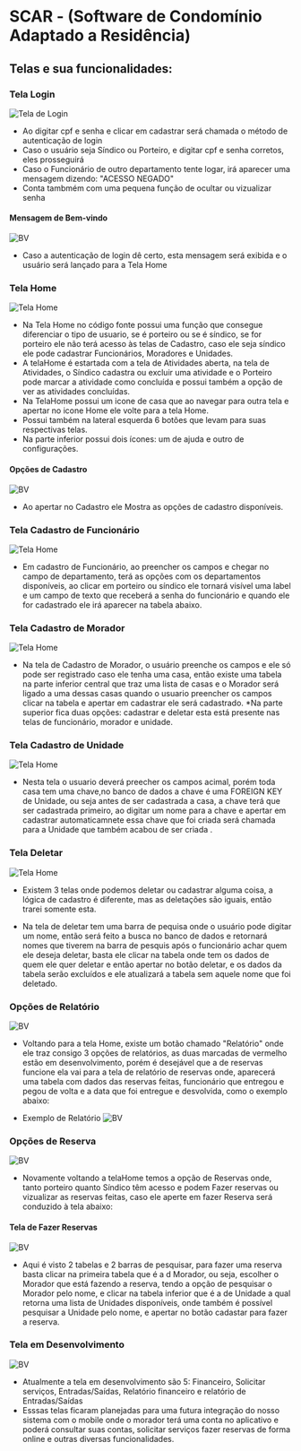 # SCAR - (Software de Condomínio Adaptado a Residência)

## Telas e sua funcionalidades: 

### Tela Login
![Tela de Login](SCAR-TELAS/TelaLogin.png)
* Ao digitar cpf e senha e clicar em cadastrar será chamada o método de autenticação de login
* Caso o usuário seja Síndico ou Porteiro, e digitar cpf e senha corretos, eles prosseguirá
* Caso o Funcionário de outro departamento tente logar, irá aparecer uma mensagem dizendo: "ACESSO NEGADO"
* Conta tambmém com uma pequena função de ocultar ou vizualizar senha 


#### Mensagem de Bem-vindo
![BV](SCAR-TELAS/BV.png)
* Caso a autenticação de login dê certo, esta mensagem será exibida e o usuário será lançado para a Tela Home

### Tela Home
![Tela Home](SCAR-TELAS/TelaHome.png)
* Na Tela Home no código fonte possui uma função que consegue diferenciar o tipo de usuario, se é porteiro ou se é síndico, se for porteiro ele não terá acesso às telas de
Cadastro, caso ele seja síndico ele pode cadastrar Funcionários, Moradores e Unidades.
* A telaHome é estartada com a tela de Atividades aberta, na tela de Atividades, o Síndico cadastra ou excluir uma atividade e o Porteiro pode marcar a atividade como concluída e possui também a opção
de ver as atividades concluídas.
* Na TelaHome possui um icone de casa que ao navegar para outra tela e apertar no icone Home ele volte para a tela Home.
* Possui também na lateral esquerda 6 botões que levam para suas respectivas telas.
* Na parte inferior possui dois ícones: um de ajuda e outro de configurações.

#### Opções de Cadastro
![BV](SCAR-TELAS/Cadastro.png)
* Ao apertar no Cadastro ele Mostra as opções de cadastro disponíveis.


### Tela Cadastro de Funcionário
![Tela Home](SCAR-TELAS/TelaCadastroFunc.png)
* Em cadastro de Funcionário, ao preencher os campos e chegar no campo de departamento, terá as opções com os departamentos disponíveis, ao clicar em porteiro ou síndico ele tornará visível uma
label e um campo de texto que receberá a senha do funcionário e quando ele for cadastrado ele irá aparecer na tabela abaixo.


### Tela Cadastro de Morador
![Tela Home](SCAR-TELAS/TelaCadastroMorador.png)
* Na tela de Cadastro de Morador, o usuário preenche os campos e ele só pode ser registrado caso ele tenha uma casa, então existe uma tabela na parte inferior central que traz uma lista de casas
e o Morador será ligado a uma dessas casas quando o usuario preencher os campos clicar na tabela e apertar em cadastrar ele será cadastrado.
*Na parte superior fica duas opções: cadastrar e deletar esta está presente nas telas de funcionário, morador e unidade.

### Tela Cadastro de Unidade
![Tela Home](SCAR-TELAS/TelaCadastroUnidade.png)
* Nesta tela o usuario deverá preecher os campos acimal, porém toda casa tem uma chave,no banco de dados a chave é uma FOREIGN KEY de Unidade, ou seja antes de ser cadastrada a casa, a chave terá que ser cadastrada primeiro, ao digitar um nome para a chave e apertar em cadastrar automaticamnete essa chave que foi criada será chamada para a Unidade que também acabou de ser criada .

### Tela Deletar
![Tela Home](SCAR-TELAS/TelaDeletarFunc.png)
* Existem 3 telas onde podemos deletar ou cadastrar alguma coisa, a lógica de cadastro é diferente, mas as deletações são iguais, então trarei somente esta.
- Na tela de deletar tem uma barra de pequisa onde o usuário pode digitar um nome, então será feito a busca no banco de dados e retornará nomes que tiverem na barra de pesquis após o funcionário achar quem ele deseja deletar, basta ele clicar na tabela onde tem os dados de quem ele quer deletar e então apertar no botão deletar, e os dados da tabela serão excluídos e ele atualizará a tabela sem aquele nome que foi deletado.


### Opções de Relatório
![BV](SCAR-TELAS/Relatorio.png)
* Voltando para a tela Home, existe um botão chamado "Relatório" onde ele traz consigo 3 opções de relatórios, as duas marcadas de vermelho estão em desenvolvimento, porém é desejável que a de reservas funcione ela vai para a tela de relatório de reservas onde, aparecerá uma tabela com dados das reservas feitas, funcionário que entregou e pegou de volta e a data que foi entregue e desvolvida, como o exemplo abaixo:

- Exemplo de Relatório
![BV](SCAR-TELAS/RelatorioReserva.png)


### Opções de Reserva
![BV](SCAR-TELAS/reserva.png)
* Novamente voltando a telaHome temos a opção de Reservas onde, tanto porteiro quanto Síndico têm acesso e podem Fazer reservas ou vizualizar as reservas feitas, caso ele aperte em fazer Reserva será conduzido à tela abaixo:

#### Tela de Fazer Reservas
![BV](SCAR-TELAS/TelaFzReserva.png)
* Aqui é visto 2 tabelas e 2 barras de pesquisar, para fazer uma reserva basta clicar na primeira tabela que é a d Morador, ou seja, escolher o Morador que está fazendo a reserva, tendo a opção de pesquisar o Morador pelo nome, e clicar na tabela inferior que é a de Unidade a qual retorna uma lista de Unidades disponíveis, onde também é possível pesquisar a Unidade pelo nome, e apertar no botão cadastar para fazer a reserva.

### Tela em Desenvolvimento
![BV](SCAR-TELAS/TelaEmDev.png)
* Atualmente a tela em desenvolvimento são 5: Financeiro, Solicitar serviços, Entradas/Saídas, Relatório financeiro e relatório de Entradas/Saídas
* Esssas telas ficaram planejadas para uma futura integração do nosso sistema com o mobile onde o morador terá uma conta no aplicativo e poderá consultar suas contas, solicitar serviços fazer reservas de forma online e outras diversas funcionalidades.
